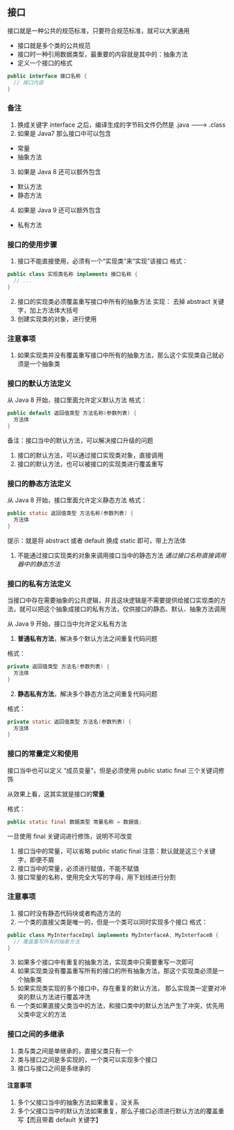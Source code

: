 ## 接口

接口就是一种公共的规范标准，只要符合规范标准，就可以大家通用

- 接口就是多个类的公共规范
- 接口时一种引用数据类型，最重要的内容就是其中的：抽象方法
- 定义一个接口的格式

```java
public interface 接口名称 {
  // 接口内容
}
```

### 备注

1. 换成关键字 interface 之后，编译生成的字节码文件仍然是 .java ---> .class
2. 如果是 Java7 那么接口中可以包含

- 常量
- 抽象方法

3. 如果是 Java 8 还可以额外包含

- 默认方法
- 静态方法

4. 如果是 Java 9 还可以额外包含

- 私有方法

### 接口的使用步骤

1. 接口不能直接使用，必须有一个“实现类”来“实现”该接口
   格式：

```java
public class 实现类名称 implements 接口名称 {
  // ...
}
```

2. 接口的实现类必须覆盖重写接口中所有的抽象方法
   实现： 去掉 abstract 关键字，加上方法体大括号
3. 创建实现类的对象，进行使用

### 注意事项

1. 如果实现类并没有覆盖重写接口中所有的抽象方法，那么这个实现类自己就必须是一个抽象类

### 接口的默认方法定义

从 Java 8 开始，接口里面允许定义默认方法
格式：

```java
public default 返回值类型 方法名称(参数列表) {
  方法体
}
```

备注：接口当中的默认方法，可以解决接口升级的问题

1.  接口的默认方法，可以通过接口实现类对象，直接调用
2.  接口的默认方法，也可以被接口的实现类进行覆盖重写

### 接口的静态方法定义

从 Java 8 开始，接口里面允许定义静态方法
格式：

```java
public static 返回值类型 方法名称(参数列表) {
  方法体
}
```

提示：就是将 abstract 或者 default 换成 static 即可，带上方法体

1. 不能通过接口实现类的对象来调用接口当中的静态方法
   _通过接口名称直接调用器中的静态方法_

### 接口的私有方法定义

当接口中存在需要抽象的公共逻辑，并且这块逻辑是不需要提供给接口实现类的方法，就可以把这个抽象成接口的私有方法，仅供接口的静态、默认、抽象方法调用

从 Java 9 开始，接口当中允许定义私有方法

1. **普通私有方法**，解决多个默认方法之间重复代码问题

格式：

```java
private 返回值类型 方法名(参数列表) {
  方法体
}
```

2. **静态私有方法**，解决多个静态方法之间重复代码问题

格式：

```java
private static 返回值类型 方法名(参数列表) {
  方法体
}
```

### 接口的常量定义和使用

接口当中也可以定义 “成员变量”，但是必须使用 public static final 三个关键词修饰

从效果上看，这其实就是接口的**常量**

格式：

```java
public static final 数据类型 常量名称 = 数据值;
```

一旦使用 final 关键词进行修饰，说明不可改变

1. 接口当中的常量，可以省略 public static final 注意：默认就是这三个关键字，即便不屑
2. 接口当中的常量，必须进行赋值，不能不赋值
3. 接口常量的名称，使用完全大写的字母，用下划线进行分割

### 注意事项

1. 接口时没有静态代码块或者构造方法的
2. 一个类的直接父类是唯一的，但是一个类可以同时实现多个接口
   格式：

```java
public class MyInterfaceImpl implements MyInterfaceA, MyInterfaceB {
  // 覆盖重写所有的抽象方法
}
```

3. 如果多个接口中有重复的抽象方法，实现类中只需要重写一次即可
4. 如果实现类没有覆盖重写所有的接口的所有抽象方法，那这个实现类必须是一个抽象类
5. 如果实现类实现的多个接口中，存在重复的默认方法， 那么实现类一定要对冲突的默认方法进行覆盖冲洗
6. 一个类如果直接父类当中的方法，和接口类中的默认方法产生了冲突，优先用父类中定义的方法

### 接口之间的多继承

1. 类与类之间是单继承的，直接父类只有一个
2. 类与接口之间是多实现的，一个类可以实现多个接口
3. 接口与接口之间是多继承的

#### 注意事项

1. 多个父接口当中的抽象方法如果重复，没关系
2. 多个父接口当中的默认方法如果重复，那么子接口必须进行默认方法的覆盖重写【而且带着 default 关键字】
